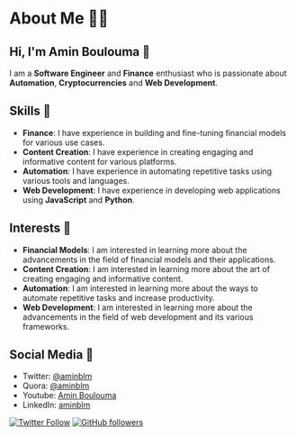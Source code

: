 # About Me 👨‍💻

## Hi, I'm Amin Boulouma 👋

I am a **Software Engineer** and **Finance** enthusiast who is passionate about **Automation**, **Cryptocurrencies** and **Web Development**. 

## Skills 🚀
- **Finance**: I have experience in building and fine-tuning financial models for various use cases.
- **Content Creation**: I have experience in creating engaging and informative content for various platforms.
- **Automation**: I have experience in automating repetitive tasks using various tools and languages.
- **Web Development**: I have experience in developing web applications using **JavaScript** and **Python**.

## Interests 🤔

- **Financial Models**: I am interested in learning more about the advancements in the field of financial models and their applications.
- **Content Creation**: I am interested in learning more about the art of creating engaging and informative content.
- **Automation**: I am interested in learning more about the ways to automate repetitive tasks and increase productivity.
- **Web Development**: I am interested in learning more about the advancements in the field of web development and its various frameworks.

## Social Media 📱

- Twitter: [@aminblm](https://twitter.com/aminblm)
- Quora: [@aminblm](https://www.quora.com/profile/Amin-Boulouma)
- Youtube: [Amin Boulouma](https://www.youtube.com/@aminblm)
- LinkedIn: [aminblm](https://www.linkedin.com/in/aminblm/)

[![Twitter Follow](https://img.shields.io/twitter/follow/aminblm?label=Follow&style=social)](https://twitter.com/aminblm)
[![GitHub followers](https://img.shields.io/github/followers/aminblm?label=Follow&style=social)](https://github.com/aminblm)
